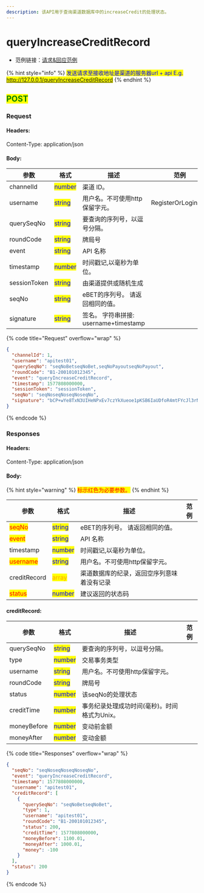 ```yaml
---
description: 该API用于查询渠道数据库中的increaseCredit的处理状态。
---
```


# queryIncreaseCreditRecord

* 范例链接：[请求&回应范例](https://github.com/ITsupporteBET/demo\_code/tree/master/API%20for%20single%20wallet/queryIncreaseCreditRecord)

{% hint style="info" %}
<mark style="color:blue;">发送请求至接收地址是渠道的服务器url + api E.g. http://127.0.0.1/queryIncreaseCreditRecord</mark>
{% endhint %}

## <mark style="color:green;">POST</mark>

### **Request**

#### Headers:

Content-Type: application/json

#### Body:

<table><thead><tr><th>参数</th><th>格式</th><th>描述</th><th data-hidden>范例</th></tr></thead><tbody><tr><td>channelId</td><td><mark style="color:blue;">number</mark></td><td>渠道 ID。</td><td></td></tr><tr><td>username</td><td><mark style="color:blue;">string</mark></td><td>用户名。不可使用http保留字元。</td><td>RegisterOrLoginReq</td></tr><tr><td>querySeqNo</td><td><mark style="color:blue;">string</mark></td><td>要查询的序列号，以逗号分隔。</td><td></td></tr><tr><td>roundCode</td><td><mark style="color:blue;">string</mark></td><td>牌局号</td><td></td></tr><tr><td>event</td><td><mark style="color:blue;">string</mark></td><td>API 名称</td><td></td></tr><tr><td>timestamp</td><td><mark style="color:blue;">number</mark></td><td>时间戳记,以毫秒为单位。</td><td></td></tr><tr><td>sessionToken</td><td><mark style="color:blue;">string</mark></td><td>由渠道提供或随机生成</td><td></td></tr><tr><td>seqNo</td><td><mark style="color:blue;">string</mark></td><td>eBET的序列号。 请返回相同的值。</td><td></td></tr><tr><td>signature</td><td><mark style="color:blue;">string</mark></td><td>签名。 字符串拼接: username+timestamp</td><td></td></tr></tbody></table>

{% code title="Request" overflow="wrap" %}
```json
{
  "channelId": 1,
  "username": "apitest01",
  "querySeqNo": "seqNoBetseqNoBet,seqNoPayoutseqNoPayout",
  "roundCode": "B1-200101012345",
  "event": "queryIncreaseCreditRecord",
  "timestamp": 1577808000000,
  "sessionToken": "sessionToken",
  "seqNo": "seqNoseqNoseqNoseqNo",
  "signature": "bCP+wYe8TxN3UIHeNPxEv7czYkXueoe1pKSB6IaUDfoR4mtFYcJl3rNFk8Uz84XAHfeD3mNE+p4gECOVw2JxxQ=="
}
```
{% endcode %}

### **Responses**

#### Headers:

Content-Type: application/json

#### Body:

{% hint style="warning" %}
<mark style="color:red;">标示红色为必要参数。</mark>
{% endhint %}

<table><thead><tr><th>参数</th><th>格式</th><th>描述</th><th data-hidden>范例</th></tr></thead><tbody><tr><td><mark style="color:red;">seqNo</mark></td><td><mark style="color:blue;">string</mark></td><td>eBET的序列号。 请返回相同的值。</td><td></td></tr><tr><td><mark style="color:red;">event</mark></td><td><mark style="color:blue;">string</mark></td><td>API 名称</td><td></td></tr><tr><td>timestamp</td><td><mark style="color:blue;">number</mark></td><td>时间戳记,以毫秒为单位。</td><td></td></tr><tr><td><mark style="color:red;">username</mark></td><td><mark style="color:blue;">string</mark></td><td>用户名。不可使用http保留字元。</td><td></td></tr><tr><td>creditRecord</td><td><mark style="color:orange;">array</mark></td><td>渠道数据库的纪录，返回空序列意味着没有记录</td><td></td></tr><tr><td><mark style="color:red;">status</mark></td><td><mark style="color:blue;">number</mark></td><td>建议返回的状态码</td><td></td></tr></tbody></table>

#### creditRecord:

<table><thead><tr><th>参数</th><th>格式</th><th>描述</th><th data-hidden>范例</th></tr></thead><tbody><tr><td>querySeqNo</td><td><mark style="color:blue;">string</mark></td><td>要查询的序列号，以逗号分隔。</td><td></td></tr><tr><td>type</td><td><mark style="color:blue;">number</mark></td><td>交易事务类型</td><td></td></tr><tr><td>username</td><td><mark style="color:blue;">string</mark></td><td>用户名。不可使用http保留字元。</td><td></td></tr><tr><td>roundCode</td><td><mark style="color:blue;">string</mark></td><td>牌局号</td><td></td></tr><tr><td>status</td><td><mark style="color:blue;">number</mark></td><td>该seqNo的处理状态</td><td></td></tr><tr><td>creditTime</td><td><mark style="color:blue;">number</mark></td><td>事务纪录处理成功时间(毫秒)。时间格式为Unix。</td><td></td></tr><tr><td>moneyBefore</td><td><mark style="color:blue;">number</mark></td><td>变动前金额</td><td></td></tr><tr><td>moneyAfter</td><td><mark style="color:blue;">number</mark></td><td>变动金额</td><td></td></tr></tbody></table>

{% code title="Responses" overflow="wrap" %}
```json
{
  "seqNo": "seqNoseqNoseqNoseqNo",
  "event": "queryIncreaseCreditRecord",
  "timestamp": 1577808000000,
  "username": "apitest01",
  "creditRecord": [
    {
      "querySeqNo": "seqNoBetseqNoBet",
      "type": 1,
      "username": "apitest01",
      "roundCode": "B1-200101012345",
      "status": 200,
      "creditTime": 1577808000000,
      "moneyBefore": 1100.01,
      "moneyAfter": 1000.01,
      "money": -100
    }
  ],
  "status": 200
}
```
{% endcode %}
